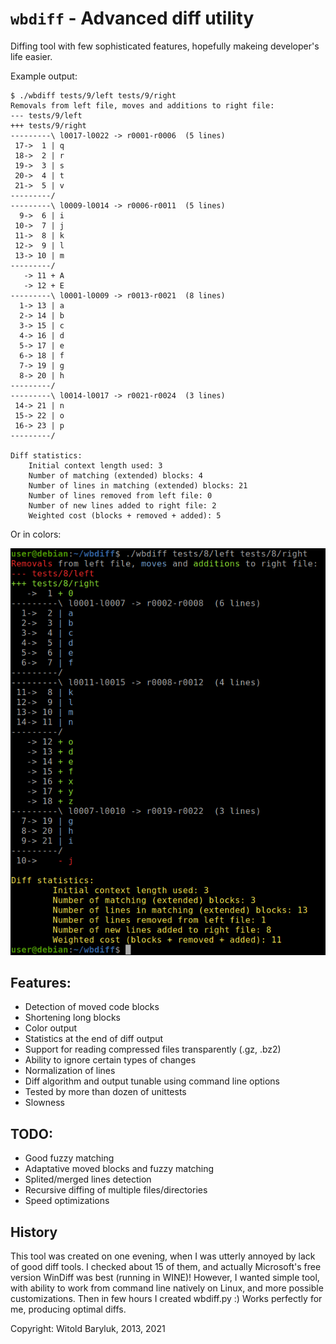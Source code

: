 # `wbdiff` - Advanced diff utility

Diffing tool with few sophisticated features, hopefully makeing developer's life
easier.

Example output:

```
$ ./wbdiff tests/9/left tests/9/right
Removals from left file, moves and additions to right file:
--- tests/9/left
+++ tests/9/right
---------\ l0017-l0022 -> r0001-r0006  (5 lines)
 17->  1 | q
 18->  2 | r
 19->  3 | s
 20->  4 | t
 21->  5 | v
---------/
---------\ l0009-l0014 -> r0006-r0011  (5 lines)
  9->  6 | i
 10->  7 | j
 11->  8 | k
 12->  9 | l
 13-> 10 | m
---------/
   -> 11 + A
   -> 12 + E
---------\ l0001-l0009 -> r0013-r0021  (8 lines)
  1-> 13 | a
  2-> 14 | b
  3-> 15 | c
  4-> 16 | d
  5-> 17 | e
  6-> 18 | f
  7-> 19 | g
  8-> 20 | h
---------/
---------\ l0014-l0017 -> r0021-r0024  (3 lines)
 14-> 21 | n
 15-> 22 | o
 16-> 23 | p
---------/

Diff statistics:
	Initial context length used: 3
	Number of matching (extended) blocks: 4
	Number of lines in matching (extended) blocks: 21
	Number of lines removed from left file: 0
	Number of new lines added to right file: 2
	Weighted cost (blocks + removed + added): 5
```

Or in colors:

![](screenshot.png)

## Features:

  - Detection of moved code blocks
  - Shortening long blocks
  - Color output
  - Statistics at the end of diff output
  - Support for reading compressed files transparently (.gz, .bz2)
  - Ability to ignore certain types of changes
  - Normalization of lines
  - Diff algorithm and output tunable using command line options
  - Tested by more than dozen of unittests
  - Slowness

## TODO:

  - Good fuzzy matching
  - Adaptative moved blocks and fuzzy matching
  - Splited/merged lines detection
  - Recursive diffing of multiple files/directories
  - Speed optimizations


## History

This tool was created on one evening, when I was utterly annoyed by lack of good
diff tools. I checked about 15 of them, and actually Microsoft's free version
WinDiff was best (running in WINE)! However, I wanted simple tool, with ability
to work from command line natively on Linux, and more possible customizations.
Then in few hours I created wbdiff.py :) Works perfectly for me, producing
optimal diffs.

Copyright: Witold Baryluk, 2013, 2021
